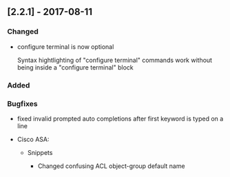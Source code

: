 ## [2.2.1] - 2017-08-11

### Changed

- configure terminal is now optional
    
    Syntax hightlighting of "configure terminal" commands work without being inside a "configure terminal" block

### Added
   
### Bugfixes

- fixed invalid prompted auto completions after first keyword is typed on a line

- Cisco ASA:

    - Snippets
      
        - Changed confusing ACL object-group default name
